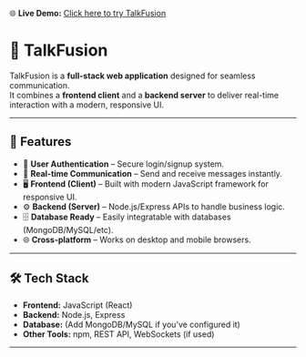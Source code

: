 
🌐 **Live Demo:** [Click here to try TalkFusion](https://talkfusion.vercel.app)


# 🚀 TalkFusion

TalkFusion is a **full-stack web application** designed for seamless communication.  
It combines a **frontend client** and a **backend server** to deliver real-time interaction with a modern, responsive UI.

---

## 📌 Features

- 🔐 **User Authentication** – Secure login/signup system.  
- 💬 **Real-time Communication** – Send and receive messages instantly.  
- 🖥 **Frontend (Client)** – Built with modern JavaScript framework for responsive UI.  
- ⚙️ **Backend (Server)** – Node.js/Express APIs to handle business logic.  
- 🗄 **Database Ready** – Easily integratable with databases (MongoDB/MySQL/etc).  
- 🌐 **Cross-platform** – Works on desktop and mobile browsers.  

---

## 🛠 Tech Stack

- **Frontend:** JavaScript (React)  
- **Backend:** Node.js, Express  
- **Database:** (Add MongoDB/MySQL if you’ve configured it)  
- **Other Tools:** npm, REST API, WebSockets (if used)  

---



